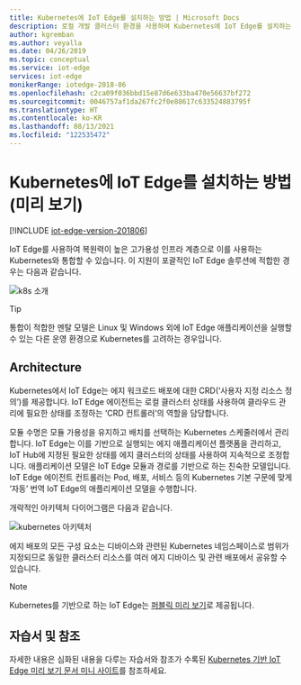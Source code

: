 ```yaml
---
title: Kubernetes에 IoT Edge를 설치하는 방법 | Microsoft Docs
description: 로컬 개발 클러스터 환경을 사용하여 Kubernetes에 IoT Edge를 설치하는 방법에 대해 알아봅니다.
author: kgremban
ms.author: veyalla
ms.date: 04/26/2019
ms.topic: conceptual
ms.service: iot-edge
services: iot-edge
monikerRange: iotedge-2018-06
ms.openlocfilehash: c2ca09f036bbd15e87d6e633ba470e56637bf272
ms.sourcegitcommit: 0046757af1da267fc2f0e88617c633524883795f
ms.translationtype: HT
ms.contentlocale: ko-KR
ms.lasthandoff: 08/13/2021
ms.locfileid: "122535472"
---
```

# <a name="how-to-install-iot-edge-on-kubernetes-preview"></a>Kubernetes에 IoT Edge를 설치하는 방법(미리 보기)

[!INCLUDE [iot-edge-version-201806](../../includes/iot-edge-version-201806.md)]

IoT Edge를 사용하여 복원력이 높은 고가용성 인프라 계층으로 이를 사용하는 Kubernetes와 통합할 수 있습니다. 이 지원이 포괄적인 IoT Edge 솔루션에 적합한 경우는 다음과 같습니다.

![k8s 소개](./media/how-to-install-iot-edge-kubernetes/kubernetes-model.png)

>[!TIP]
>통합이 적합한 멘탈 모델은 Linux 및 Windows 외에 IoT Edge 애플리케이션을 실행할 수 있는 다른 운영 환경으로 Kubernetes를 고려하는 경우입니다.

## <a name="architecture"></a>Architecture 
Kubernetes에서 IoT Edge는 에지 워크로드 배포에 대한 CRD(‘사용자 지정 리소스 정의’)를 제공합니다. IoT Edge 에이전트는 로컬 클러스터 상태를 사용하여 클라우드 관리에 필요한 상태를 조정하는 ‘CRD 컨트롤러’의 역할을 담당합니다.

모듈 수명은 모듈 가용성을 유지하고 배치를 선택하는 Kubernetes 스케줄러에서 관리합니다. IoT Edge는 이를 기반으로 실행되는 에지 애플리케이션 플랫폼을 관리하고, IoT Hub에 지정된 필요한 상태를 에지 클러스터의 상태를 사용하여 지속적으로 조정합니다. 애플리케이션 모델은 IoT Edge 모듈과 경로를 기반으로 하는 친숙한 모델입니다. IoT Edge 에이전트 컨트롤러는 Pod, 배포, 서비스 등의 Kubernetes 기본 구문에 맞게 ‘자동’ 번역 IoT Edge의 애플리케이션 모델을 수행합니다.

개략적인 아키텍처 다이어그램은 다음과 같습니다.

![kubernetes 아키텍처](./media/how-to-install-iot-edge-kubernetes/publicpreview-refresh-kubernetes.png)

에지 배포의 모든 구성 요소는 디바이스와 관련된 Kubernetes 네임스페이스로 범위가 지정되므로 동일한 클러스터 리소스를 여러 에지 디바이스 및 관련 배포에서 공유할 수 있습니다.

>[!NOTE]
>Kubernetes를 기반으로 하는 IoT Edge는 [퍼블릭 미리 보기](https://azure.microsoft.com/support/legal/preview-supplemental-terms/)로 제공됩니다.

## <a name="tutorials-and-references"></a>자습서 및 참조 

자세한 내용은 심화된 내용을 다루는 자습서와 참조가 수록된 [Kubernetes 기반 IoT Edge 미리 보기 문서 미니 사이트](https://aka.ms/edgek8sdoc)를 참조하세요.
